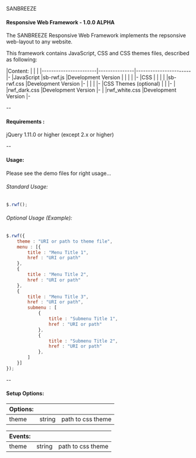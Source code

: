 SANBREEZE
#### Responsive Web Framework - 1.0.0 ALPHA

The SANBREEZE Responsive Web Framework implements the repsonsive web-layout to any website.

This framework contains JavaScript, CSS and CSS themes files, described as following:

|Content:		|		|			| 
|-----------------------|---------------|-----------------------|-
|JavaScript		|sb-rwf.js	|Development Version	| 
|			|		|			|-
|CSS 			|		|			| 
|			|sb-rwf.css	|Development Version	|-
|			|		|			|-
|CSS Themes (optional)	|		|			|-
|			|rwf_dark.css	|Development Version	|-
|			|rwf_white.css	|Development Version	|-


--

#### Requirements  :
  jQuery 1.11.0 or higher (except 2.x or higher)
  
--

#### Usage:
Please see the demo files for right usage...

###### Standard Usage:
``` javascript
$.rwf();
```

###### Optional Usage (Example):
```javascript
$.rwf({
	theme : "URI or path to theme file",
	menu : [{
		title : "Menu Title 1",
		href : "URI or path"
	},
	{
		title : "Menu Title 2",
		href : "URI or path"
	},
	{
		title : "Menu Title 3",
		href : "URI or path",
		submenu : [
			{
				title : "Submenu Title 1",
				href : "URI or path"
			},
			{
				title : "Submenu Title 2",
				href : "URI or path"
			},
		]
	}]
});
```

--

#### Setup Options:

|Options:		|		|			| 
|-----------------------|---------------|-----------------------|
|theme			|string		|path to css theme	| 

|Events:		|		|			| 
|-----------------------|---------------|-----------------------|
|theme			|string		|path to css theme	| 
